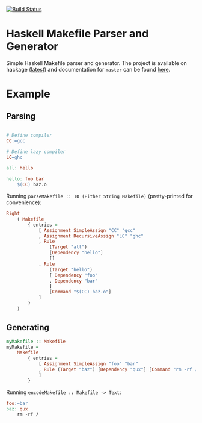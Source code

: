 [![Build Status](https://travis-ci.org/nmattia/mask.svg?branch=master)](https://travis-ci.org/nmattia/mask)

# Haskell Makefile Parser and Generator

Simple Haskell Makefile parser and generator. The project is available on
hackage [(latest)](http://hackage.haskell.org/package/makefile) and
documentation for `master` can be found [here](http://nmattia.github.io/mask/).

# Example

## Parsing

``` Makefile

# Define compiler
CC:=gcc

# Define lazy compiler
LC=ghc

all: hello

hello: foo bar
	$(CC) baz.o
```

Running `parseMakefile :: IO (Either String Makefile)` (pretty-printed for
convenience):

``` haskell
Right
    ( Makefile
        { entries =
            [ Assignment SimpleAssign "CC" "gcc"
            , Assignment RecursiveAssign "LC" "ghc"
            , Rule
                (Target "all")
                [Dependency "hello"]
                []
            , Rule
                (Target "hello")
                [ Dependency "foo"
                , Dependency "bar"
                ]
                [Command "$(CC) baz.o"]
            ]
        }
    )
```

## Generating

``` haskell
myMakefile :: Makefile
myMakefile =
    Makefile
        { entries =
            [ Assignment SimpleAssign "foo" "bar"
            , Rule (Target "baz") [Dependency "qux"] [Command "rm -rf /"]
            ]
        }
```

Running `encodeMakefile :: Makefile -> Text`:

``` Makefile
foo:=bar
baz: qux
	rm -rf /
```
